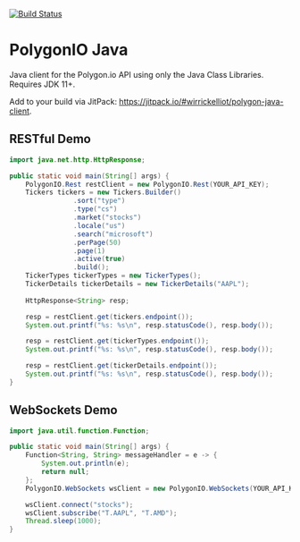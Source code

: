 [![Build Status](https://travis-ci.org/wirrickelliot/polygon-java-client.svg?branch=master)](https://travis-ci.org/wirrickelliot/polygon-java-client)
# PolygonIO Java
Java client for the Polygon.io API using only the Java Class Libraries. Requires JDK 11+.

Add to your build via JitPack: https://jitpack.io/#wirrickelliot/polygon-java-client.



## RESTful Demo

```java
import java.net.http.HttpResponse;

public static void main(String[] args) {
    PolygonIO.Rest restClient = new PolygonIO.Rest(YOUR_API_KEY);
    Tickers tickers = new Tickers.Builder()
                .sort("type")
                .type("cs")
                .market("stocks")
                .locale("us")
                .search("microsoft")
                .perPage(50)
                .page(1)
                .active(true)
                .build();
    TickerTypes tickerTypes = new TickerTypes();
    TickerDetails tickerDetails = new TickerDetails("AAPL");
    
    HttpResponse<String> resp;

    resp = restClient.get(tickers.endpoint());
    System.out.printf("%s: %s\n", resp.statusCode(), resp.body());

    resp = restClient.get(tickerTypes.endpoint());
    System.out.printf("%s: %s\n", resp.statusCode(), resp.body());

    resp = restClient.get(tickerDetails.endpoint());
    System.out.printf("%s: %s\n", resp.statusCode(), resp.body());
}
```

## WebSockets Demo

```java
import java.util.function.Function;

public static void main(String[] args) {
    Function<String, String> messageHandler = e -> {
        System.out.println(e);
        return null;
    };
    PolygonIO.WebSockets wsClient = new PolygonIO.WebSockets(YOUR_API_KEY, messageHandler);

    wsClient.connect("stocks");
    wsClient.subscribe("T.AAPL", "T.AMD");
    Thread.sleep(1000);
}
```
